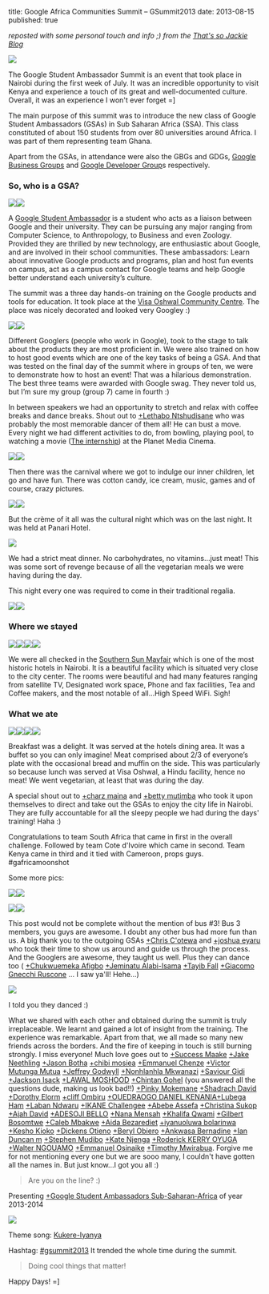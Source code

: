 title: Google Africa Communities Summit – GSummit2013
date: 2013-08-15
published: true

<!-- tags: [social, random, life-event] -->

_reposted with some personal touch and info ;) from the [That's so Jackie Blog](http://jackiemoraa.blogspot.com/2013/08/gsummit2013.html?spref=bl)_  
  

![](https://lh5.googleusercontent.com/ILFuO-X5zsfpEVjAAxecue8sF6Dzgfg99iT10SGChPI=w630-h227-no)


The Google Student Ambassador Summit is an event that took place in Nairobi during the first week of July. It was an incredible opportunity to visit Kenya and experience a touch of its great and well-documented culture. Overall, it was an experience I won't ever forget =] 

The main purpose of this summit was to introduce the new class of Google Student Ambassadors (GSAs) in Sub Saharan Africa (SSA).  This class constituted of about 150 students from over 80 universities around Africa. I was part of them representing team Ghana. 

Apart from the GSAs, in attendance were also the GBGs and GDGs, [Google Business Groups](https://www.google.com/landing/gbg/) and [Google Developer Group](https://plus.google.com/104693551891691428892)s respectively. 

### So, who is a GSA?

![](http://1.bp.blogspot.com/-5aRP-CuLcvE/UgnFpIqdQAI/AAAAAAAAB7w/jk7RtRBHz00/s320/20130703_132405.jpg)![](http://4.bp.blogspot.com/-9FtpUsyPU8E/UgognxqgXfI/AAAAAAAAB8Q/VYpzCP6aH1Y/s320/3.png)

A [Google Student Ambassador](http://www.google.com/intl/en/jobs/students/proscho/programs/uscanada/ambassador/) is a student who acts as a liaison between Google and their university. They can be pursuing any major ranging from Computer Science, to Anthropology, to Business and even Zoology. Provided they are thrilled by new technology, are enthusiastic about Google, and are involved in their school communities. These ambassadors:  Learn about innovative Google products and programs, plan and host fun events on campus, act as a campus contact for Google teams and help Google better understand each university’s culture.  


The summit was a three day hands-on training on the Google products and tools for education. It took place at the [Visa Oshwal Community Centre](http://www.oshwalnairobi.org/). The place was nicely decorated and looked very Googley :)  


![](http://4.bp.blogspot.com/-Zvosq8zpW6k/Ugou_hyKoVI/AAAAAAAAB98/-KBl5xbLJXg/s320/DSC00855.JPG)![](http://1.bp.blogspot.com/-5CZC3QtfWmA/Ugol-KqTI8I/AAAAAAAAB9A/eZAH4jJlAf8/s320/DSC00824.JPG)

Different Googlers (people who work in Google), took to the stage to talk about the products they are most proficient in. We were also trained on how to host good events which are one of the key tasks of being a GSA. And that was tested on the final day of the summit where in groups of ten, we were to demonstrate how to host an event! That was a hilarious demonstration. The best three teams were awarded with Google swag. They never told us, but I’m sure my group (group 7) came in fourth :)  

In between speakers we had an opportunity to stretch and relax with coffee breaks and dance breaks. Shout out to [+Lethabo Ntshudisane](http://plus.google.com/109099002910738870200) who was probably the most memorable dancer of them all! He can bust a move. 
Every night we had different activities to do, from bowling, playing pool, to watching a movie ([The internship](http://www.youtube.com/embed/cdnoqCVUo)) at the Planet Media Cinema.  
  
  
![](https://lh3.googleusercontent.com/44tjbmhiqWpC7-jv-TfFALInC7JkSvpUsdBkwul5-vc=w276-h207-p-no)![](https://lh3.googleusercontent.com/_YfQijkqJwM7GiMo8U-IKlijzbgrHZV_s3Nm9ghJjsE=w317-h211-p-no)

Then there was the carnival where we got to indulge our inner children, let go and have fun. There was cotton candy, ice cream, music, games and of course, crazy pictures.  
  
![](http://1.bp.blogspot.com/-RbNgVag2WNQ/Ugo2Mq92VeI/AAAAAAAAB-8/QrelVHsdu-Q/s320/P7050118.JPG)![](http://1.bp.blogspot.com/-hW2FmeQ4JMc/Ugp51R4LNYI/AAAAAAAACAE/xW_DjtHMq3c/s320/IMG_4992+%25281%2529.JPG)

But the crème of it all was the cultural night which was on the last night. It was held at Panari Hotel. 

![](https://lh5.googleusercontent.com/vAcgM4yoEoQHcYSFypat0Y4Lt-oelu9od5gW5y7Bhxk=w677-h508-no)

We had a strict meat dinner. No carbohydrates, no vitamins…just meat! This was some sort of revenge because of all the vegetarian meals we were having during the day. 


This night every one was required to come in their traditional regalia. 

![](https://lh5.googleusercontent.com/eWXXVWCrPunVPxnR_dhC4WjbaR5NZbtNO-H0aVFvv14p=w295-h196-p-no)![](https://lh3.googleusercontent.com/p0evbh691Gbw9fY-vJ-jrLNp4osVOfAPW7xl3DYZ8Tic=w296-h196-p-no)
  
### Where we stayed

![](https://lh3.googleusercontent.com/OorH-3snDMcnvBL8Wa3eDEDDoMIBleNBfbNZxAdvP2g=w239-h179-p-no)![](https://lh6.googleusercontent.com/-KfIEiGvhI529QCT7I1JT3WdBdQdas_RXZOx-mI2f6I=w239-h179-p-no)![](https://lh5.googleusercontent.com/qycO22e-KyeNHdeO2JAz1q4tVg87cfbGKX856GRTNFQ=w239-h179-p-no)![](https://lh6.googleusercontent.com/eYtLMXwCquUVRCpTflNcssSVhCqlsezD59SciDIiPPM=w240-h179-p-no)

 
We were all checked in the [Southern Sun Mayfair](http://www.sunsafaris.com/city/kenya/nairobi/southern-sun-mayfair-hotel.html) which is one of the most historic hotels in Nairobi. It is a beautiful facility which is situated very close to the city center. The rooms were beautiful and had many features ranging from satellite TV, Designated work space, Phone and fax facilities, Tea and Coffee makers, and the most notable of all...High Speed WiFi. Sigh!  

### What we ate
  
![](https://lh6.googleusercontent.com/tw6g1ACExHR88AhZvOGkKQk6KxPX8YkYnGt5hLdn0os=w287-h214-p-no)![](https://lh6.googleusercontent.com/NzRgVnSEJWfosXLV6CJzMjPDKBKDsgSj7byW22rfXos=w295-h221-p-no)![](https://lh4.googleusercontent.com/846DTn4uTrdxjdXj5S-jlcphms5otsfk-SD0WpUrAZo=w278-h208-p-no)![](https://lh6.googleusercontent.com/l2Gi6lvtPuRkTHj9jttvVt1rewBFifWLSwxATnEq4_c=w278-h208-p-no)

Breakfast was a delight. It was served at the hotels dining area. It was a buffet so you can only imagine! Meat comprised about 2/3 of everyone’s plate with the occasional bread and muffin on the side. This was particularly so because lunch was served at Visa Oshwal, a Hindu facility, hence no meat! We went vegetarian, at least that was during the day. 
  
A special shout out to [+charz maina](http://plus.google.com/106126739496626736178)  and [+betty mutimba](http://plus.google.com/118007882295551881495)  who took it upon themselves to direct and take out the GSAs to enjoy the city life in Nairobi. They are fully accountable for all the sleepy people we had during the days' training! Haha :)  

Congratulations to team South Africa that came in first in the overall challenge. Followed by team Cote d'Ivoire which came in second. Team Kenya came in third and it tied with Cameroon, props guys. #gafricamoonshot  
  

Some more pics:

![](https://lh5.googleusercontent.com/0Z31N-7lpD8HbZ8Dk5e7jARnND8jmEU1ksIi_EZ_y6U=w295-h196-p-no)![](https://lh3.googleusercontent.com/kKzURjGZ9FiKJNxf0_1IUyeR30aSyckisAi0_sPQKuI=w296-h196-p-no)

![](https://lh5.googleusercontent.com/vAYCe2srV9BCQzRGpwaTdgWRNRIALcn4itD24fnj6UV2=w295-h196-p-no)![](https://lh3.googleusercontent.com/-vYT8ngetZSTQtXorKuUTiUWQUiFoKgm3yUS7T-pRWKK=w295-h196-p-no)

This post would not be complete without the mention of bus #3! Bus 3 members, you guys are awesome. I doubt any other bus had more fun than us. A big thank you to the outgoing GSAs [+Chris C'otewa](http://plus.google.com/108332843114643572647) and [+joshua eyaru](http://plus.google.com/100996606089034065747) who took their time to show us around and guide us through the process. And the Googlers are awesome, they taught us well. Plus they can dance too ( [+Chukwuemeka Afigbo](http://plus.google.com/103703210853891175248) [+Jeminatu Alabi-Isama](http://plus.google.com/107682226479034681299) [+Tayib Fall](http://plus.google.com/115514920001019253626) [+Giacomo Gnecchi Ruscone](http://plus.google.com/110866627929241642909) ... I saw ya'll! Hehe...)  
  
![](http://3.bp.blogspot.com/-Zan_7UNtdkE/UgtbTC9OLbI/AAAAAAAACCY/em5BwPgqJnM/s1600/DSC_1573.JPG)  
 
I told you they danced :)  
  
  
What we shared with each other and obtained during the summit is truly irreplaceable. We learnt and gained a lot of insight from the training. The experience was remarkable. Apart from that, we all made so many new friends across the borders. And the fire of keeping in touch is still burning strongly. I miss everyone! Much love goes out to [+Success Maake](http://plus.google.com/106222820904874996888) [+Jake Neethling](http://plus.google.com/114930243151372848667) [+Jason Botha](http://plus.google.com/105417451871778492621) [+chibi mosiea](http://plus.google.com/106487511364381768049) [+Emmanuel Chenze](http://plus.google.com/117520497033022011982) [+Victor Mutunga Mutua](http://plus.google.com/103915977016289071033) [+Jeffrey Godwyll](http://plus.google.com/108384905178708488948) [+Nonhlanhla Mkwanazi](http://plus.google.com/102629321330263822422) [+Saviour Gidi](http://plus.google.com/109932349709645133287) [+Jackson Isack](http://plus.google.com/107995755490910332655) [+LAWAL MOSHOOD](http://plus.google.com/109296919415120548148) [+Chintan Gohel](http://plus.google.com/115148644007815970302) (you answered all the questions dude, making us look bad!!) [+Pinky Mokemane](http://plus.google.com/103650860072197253334) [+Shadrach David](http://plus.google.com/109003121971525566466) [+Dorothy Elorm](http://plus.google.com/107139999182708684839) [+cliff Ombiru](http://plus.google.com/113602065875380870586) [+OUEDRAOGO DANIEL KENANIA](http://plus.google.com/111794527651820423114)[+Lubega Ham](http://plus.google.com/110136822959156076600) [+Laban Ndwaru](http://plus.google.com/116735401445764620796) [+IKANE Challengee](http://plus.google.com/107095832508293266731) [+Abebe Assefa](http://plus.google.com/104331315977161485966) [+Christina Sukop](http://plus.google.com/101912600013554438050) [+Ajah David](http://plus.google.com/102169718137328736666) [+ADESOJI BELLO](http://plus.google.com/117586534268425815900) [+Nana Mensah](http://plus.google.com/112161580732901971909) [+Khalifa Qwami](http://plus.google.com/111907950527037974493) [+Gilbert Bosomtwe](http://plus.google.com/109209724553746475980) [+Caleb Mbakwe](http://plus.google.com/103988343970732812435) [+Aida Bezarediet](http://plus.google.com/115377049039581120580)  [+iyanuoluwa bolarinwa](http://plus.google.com/113375950149684624825) [+Kesho Kioko](http://plus.google.com/101645673956934058670) [+Dickens Otieno](http://plus.google.com/106534543095533361229) [+Beryl Obiero](http://plus.google.com/116438631050479491591) [+Ankwasa Bernadine](http://plus.google.com/106435455784647221752) [+Ian Duncan m](http://plus.google.com/102169335847123046528)  [+Stephen Mudibo](http://plus.google.com/111562008317324675279) [+Kate Njenga](http://plus.google.com/117394749890609855034) [+Roderick KERRY OYUGA](http://plus.google.com/101407893890157001619) [+Walter NGOUAMO](http://plus.google.com/106493639017148008313) [+Emmanuel Osinaike](http://plus.google.com/105972893874700092118) [+Timothy Mwirabua](http://plus.google.com/102781440230010907892). Forgive me for not mentioning every one but we are sooo many, I couldn't have gotten all the names in. But just know...I got you all :)  
  
> Are you on the line? :)
  
Presenting [+Google Student Ambassadors Sub-Saharan-Africa](http://plus.google.com/105335914835472595238) of year 2013-2014  

![](https://lh3.googleusercontent.com/--Ztq5OXcfUw/Ud7IqBFuyLI/AAAAAAAASqk/JamY2AQYtYQ/w1039-h536-no/DSC_7176.jpg)

Theme song: [Kukere-Iyanya](http://www.youtube.com/watch?v=sBoV1VSpKLo)

Hashtag: [#gsummit2013](https://plus.google.com/explore/gsummit2013) It trended the whole time during the summit.

> Doing cool things that matter!  

Happy Days! =]

  

